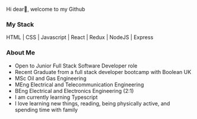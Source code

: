 Hi dear👋, welcome to my Github

<h3>My Stack</h3>
HTML | CSS | Javascript | React | Redux | NodeJS | Express

<h3>About Me</h3>

- Open to Junior Full Stack Software Developer role
- Recent Graduate from a full stack developer bootcamp with Boolean UK
- MSc Oil and Gas Engineering
- MEng Electrical and Telecommunication Engineering
- BEng Electrical and Electronics Engineering (2:1)
- I am currently learning Typescript
- I love learning new things, reading, being physically active, and spending time with family
